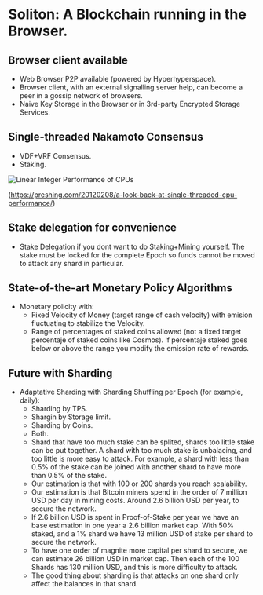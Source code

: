 # Soliton: A Blockchain running in the Browser.

## Browser client available

* Web Browser P2P available (powered by Hyperhyperspace).
* Browser client, with an external signalling server help, can become a peer in a gossip network of browsers.
* Naive Key Storage in the Browser or in 3rd-party Encrypted Storage Services.

## Single-threaded Nakamoto Consensus

- VDF+VRF Consensus.
- Staking.

![Linear Integer Performance of CPUs](https://preshing.com/images/integer-perf.png)

(https://preshing.com/20120208/a-look-back-at-single-threaded-cpu-performance/)


## Stake delegation for convenience

- Stake Delegation if you dont want to do Staking+Mining yourself. The stake must be locked for the complete Epoch so funds cannot be moved to attack any shard in particular.

## State-of-the-art Monetary Policy Algorithms

- Monetary policity with:
  * Fixed Velocity of Money (target range of cash velocity) with emision fluctuating to stabilize the Velocity.
  * Range of percentages of staked coins allowed (not a fixed target percentaje of staked coins like Cosmos). if percentaje staked goes below or above the range you modify the emission rate of rewards.

## Future with Sharding

- Adaptative Sharding with Sharding Shuffling per Epoch (for example, daily):
  * Sharding by TPS.
  * Shargin by Storage limit.
  * Sharding by Coins.
  * Both.
  * Shard that have too much stake can be splited, shards too little stake can be put together. A shard with too much stake is unbalacing, and too little is more easy to attack. For example, a shard with less than 0.5% of the stake can be joined with another shard to have more than 0.5% of the stake.
  * Our estimation is that with 100 or 200 shards you reach scalability.
  * Our estimation is that Bitcoin miners spend in the order of 7 million USD per day in mining costs. Around 2.6 billion USD per year, to secure the network.
  * If 2.6 billion USD is spent in Proof-of-Stake per year we have an base estimation in one year a 2.6 billion market cap. With 50% staked, and a 1% shard we have 13 million USD of stake per shard to secure the network.
  * To have one order of magnite more capital per shard to secure, we can estimate 26 billion USD in market cap. Then each of the 100 Shards has 130 million USD, and this is more difficulty to attack.
  * The good thing about sharding is that attacks on one shard only affect the balances in that shard.



